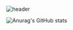 ![header](https://capsule-render.vercel.app/api?type=wave&color=auto&height=400&section=header&text=Hi%20I'm%20HakJin&fontSize=90)


![Anurag's GitHub stats](https://github-readme-stats.vercel.app/api?username=LEEHAKJIN-VV&show_icons=true&theme=radical)
 
<!--
**LEEHAKJIN-VV/LEEHAKJIN-VV** is a ✨ _special_ ✨ repository because its `README.md` (this file) appears on your GitHub profile.

Here are some ideas to get you started:

- 🔭 I’m currently working on ...
- 🌱 I’m currently learning ...
- 👯 I’m looking to collaborate on ...
- 🤔 I’m looking for help with ...
- 💬 Ask me about ...
- 📫 How to reach me: ...
- 😄 Pronouns: ...
- ⚡ Fun fact: ...
-->

